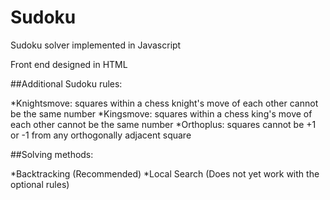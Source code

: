 # Sudoku
Sudoku solver implemented in Javascript

Front end designed in HTML

##Additional Sudoku rules:

*Knightsmove: squares within a chess knight's move of each other cannot be the same number
*Kingsmove: squares within a chess king's move of each other cannot be the same number
*Orthoplus: squares cannot be +1 or -1 from any orthogonally adjacent square

##Solving methods:

*Backtracking (Recommended)
*Local Search (Does not yet work with the optional rules)
